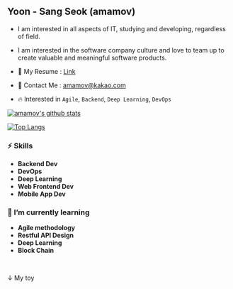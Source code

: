 ## Yoon - Sang Seok (amamov)

 <!-- ![](https://komarev.com/ghpvc/?username=amamov&color=brightgreen)-->
 
- I am interested in all aspects of IT, studying and developing, regardless of field.
- I am interested in the software company culture and love to team up to create valuable and meaningful software products.


- 📝 My Resume : [Link]()
- 💌 Contact Me : amamov@kakao.com
- 🔥 Interested in `Agile`, `Backend`, `Deep Learning`, `DevOps`

<!--
### ⛏ Main Language

- **Python**, **C lang**,  <b>Javascript(ES6)</b>, ...
-->


[![amamov's github stats](https://github-readme-stats.vercel.app/api?username=amamov&show_icons=true&theme=dark)](https://github.com/anuraghazra/github-readme-stats)


[![Top Langs](https://github-readme-stats.vercel.app/api/top-langs/?username=amamov&layout=compact&langs_count=10&theme=dark)](https://github.com/laigasus/github-readme-stats)

### ⚡️ Skills

- **Backend Dev**
- **DevOps**
- **Deep Learning**
- **Web Frontend Dev**
- **Mobile App Dev**


### 🌱 I’m currently learning

- **Agile methodology**
- **Restful API Design**
- **Deep Learning**
- **Block Chain**

<br>

↓ My toy

